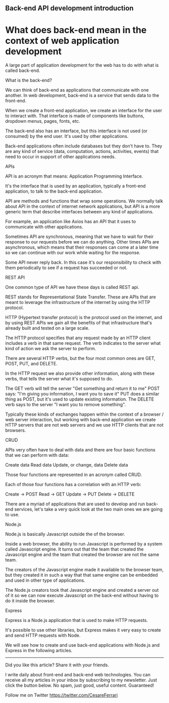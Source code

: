 ## Back-end API development introduction 
# What does back-end mean in the context of web application development

A large part of application development for the web has to do with what is called back-end.

What is the back-end?

We can think of back-end as applications that communicate with one another.  In web development, back-end is a service that sends data to the front-end.

When we create a front-end application, we create an interface for the user to interact with. That interface is made of components like buttons, dropdown menus, pages, fonts, etc.

The back-end also has an interface, but this interface is not used (or consumed) by the end user. It's used by other applications.

Back-end applications often include databases but they don't have to. They are any kind of service (data, computation, actions, activities, events) that need to occur in support of other applications needs.



APIs

API is an acronym that means: Application Programming Interface.

It's the interface that is used by an application, typically a front-end application, to talk to the back-end application.

API are methods and functions that wrap some operations.
We normally talk about API in the context of internet network applications, but API is a more generic term that describe interfaces between any kind of applications.

For example, an application like Axios has an API that it uses to communicate with other applications.

Sometimes API are synchronous, meaning that we have to wait for their response to our requests before we can do anything. Other times APIs are asynchronous, which means that their responses can come at a later time so we can continue with our work while waiting for the response.

Some API never reply back. In this case it's our responsibility to check with them periodically to see if a request has succeeded or not.




REST API

One common type of API we have these days is called REST api.

REST stands for Representational State Transfer.
These are APIs that are meant to leverage the infrastructure of the internet by using the HTTP protocol.

HTTP (Hypertext transfer protocol) is the protocol used on the internet, and by using REST APIs we gain all the benefits of that infrastructure that's already built and tested on a large scale.

The HTTP protocol specifies that any request made by an HTTP client includes a verb in that same request. The verb indicates to the server what kind of action we ask the server to perform.

There are several HTTP verbs, but the four most common ones are GET, POST, PUT, and DELETE.

In the HTTP request we also provide other information, along with these verbs, that tells the server what it's supposed to do.

The GET verb will tell the server "Get something and return it to me"
POST says: "I'm giving you information, I want you to save it"
PUT does a similar thing as POST, but it's used to update existing information. 
The DELETE verb says to the server "I want you to remove something".

Typically these kinds of exchanges happen within the context of a browser / web server interaction, but working with back-end application we create HTTP servers that are not web servers and we use HTTP clients that are not browsers.


CRUD

APIs very often have to deal with data and there are four basic functions that we can perform with data:

Create data
Read data
Update, or change, data
Delete data

Those four functions are represented in an acronym called CRUD.

Each of those four functions has a correlation with an HTTP verb:

Create -> POST
Read -> GET
Update -> PUT
Delete -> DELETE


There are a myriad of applications that are used to develop and run back-end services, let's take a very quick look at the two main ones we are going to use.


Node.js

Node.js is basically Javascript outside the of the browser.

Inside a web browser, the ability to run Javascript is performed by a system called Javascript engine.
It turns out that the team that created the Javascript engine and the team that created the browser are not the same team. 

The creators of the Javascript engine made it available to the browser team, but they created it in such a way that that same engine can be embedded and used in other type of applications.

The Node.js creators took that Javascript engine and created a server out of it so we can now execute Javascript on the back-end without having to do it inside the browser.



Express

Express is a Node.js application that is used to make HTTP requests.

It's possible to use other libraries, but Express makes it very easy to create and send HTTP requests with Node.

We will see how to create and use back-end applications with Node.js and Express in the following articles.

---

Did you like this article?  Share it with your friends. 

I write daily about front-end and back-end web technologies. 
You can receive all my articles in your inbox by subscribing to my newsletter. Just click the button below. No spam, just good, useful content. Guaranteed!

Follow me on Twitter
https://twitter.com/CesareFerrari

